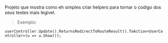Projeto que mostra como eh simples criar helpers para tornar o codigo dos seus testes mais legivel.

> Exemplo:

`userController.Update().ReturnsRedirectToRouteResult().ToAction<UserController>(u => u.Show());`